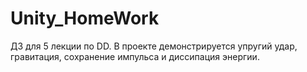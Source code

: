 # Unity_HomeWork
ДЗ для 5 лекции по DD. В проекте демонстрируется упругий удар, гравитация, сохранение импульса и диссипация энергии.

